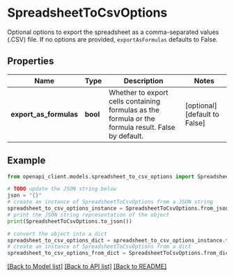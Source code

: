 # SpreadsheetToCsvOptions

Optional options to export the spreadsheet as a comma-separated values (.CSV) file. If no options are provided, `exportAsFormulas` defaults to False.

## Properties

Name | Type | Description | Notes
------------ | ------------- | ------------- | -------------
**export_as_formulas** | **bool** | Whether to export cells containing formulas as the formula or the formula result. False by default. | [optional] [default to False]

## Example

```python
from openapi_client.models.spreadsheet_to_csv_options import SpreadsheetToCsvOptions

# TODO update the JSON string below
json = "{}"
# create an instance of SpreadsheetToCsvOptions from a JSON string
spreadsheet_to_csv_options_instance = SpreadsheetToCsvOptions.from_json(json)
# print the JSON string representation of the object
print(SpreadsheetToCsvOptions.to_json())

# convert the object into a dict
spreadsheet_to_csv_options_dict = spreadsheet_to_csv_options_instance.to_dict()
# create an instance of SpreadsheetToCsvOptions from a dict
spreadsheet_to_csv_options_from_dict = SpreadsheetToCsvOptions.from_dict(spreadsheet_to_csv_options_dict)
```
[[Back to Model list]](../README.md#documentation-for-models) [[Back to API list]](../README.md#documentation-for-api-endpoints) [[Back to README]](../README.md)


